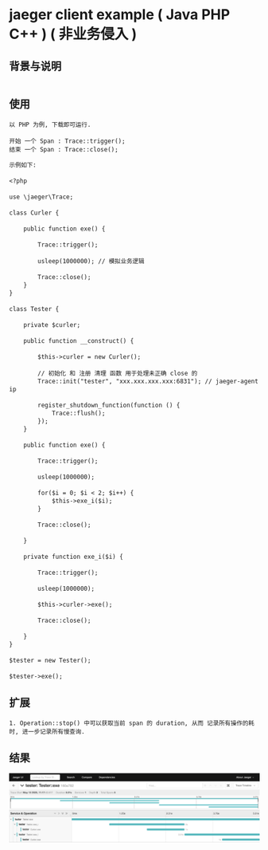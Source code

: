 # jaeger client example ( Java PHP C++ ) ( 非业务侵入 )

## 背景与说明

```

```

## 使用

```
以 PHP 为例, 下载即可运行.

开始 一个 Span : Trace::trigger();
结束 一个 Span : Trace::close();
```
```
示例如下:

<?php

use \jaeger\Trace;

class Curler {

    public function exe() {
    
        Trace::trigger();
        
        usleep(1000000); // 模拟业务逻辑
        
        Trace::close();
    }
}

class Tester {

    private $curler;

    public function __construct() {
    
        $this->curler = new Curler();
        
        // 初始化 和 注册 清理 函数 用于处理未正确 close 的
        Trace::init("tester", "xxx.xxx.xxx.xxx:6831"); // jaeger-agent ip
        
        register_shutdown_function(function () {
            Trace::flush();
        });
    }

    public function exe() {
  
        Trace::trigger();
        
        usleep(1000000);

        for($i = 0; $i < 2; $i++) {
            $this->exe_i($i);
        }
        
        Trace::close();

    }

    private function exe_i($i) {

        Trace::trigger();
        
        usleep(1000000);

        $this->curler->exe();

        Trace::close();

    }
}

$tester = new Tester();

$tester->exe();

```

## 扩展

```
1. Operation::stop() 中可以获取当前 span 的 duration, 从而 记录所有操作的耗时, 进一步记录所有慢查询.
```

## 结果


![按服务和操作查询](https://github.com/11061055/jaeger_client_example/blob/master/img/total.png)
